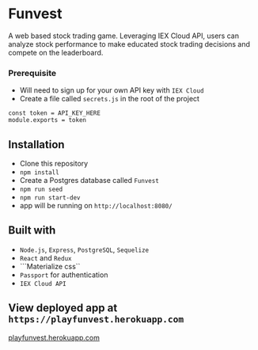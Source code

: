 # Funvest
A web based stock trading game. Leveraging IEX Cloud API, users can analyze stock performance to make educated stock trading decisions and compete on the leaderboard.

### Prerequisite
* Will need to sign up for your own API key with ```IEX Cloud```
* Create a file called ```secrets.js``` in the root of the project
```
const token = API_KEY_HERE
module.exports = token
```

## Installation
* Clone this repository
* ```npm install```
* Create a Postgres database called ```Funvest```
* ```npm run seed```
* ```npm run start-dev```
* app will be running on ```http://localhost:8080/```

## Built with
* ```Node.js```, ```Express```, ```PostgreSQL```, ```Sequelize```
* ```React``` and ```Redux```
* ```Materialize css``
* ```Passport``` for authentication
* ```IEX Cloud API```

## View deployed app at ```https://playfunvest.herokuapp.com```
[playfunvest.herokuapp.com](https://playfunvest.herokuapp.com)

